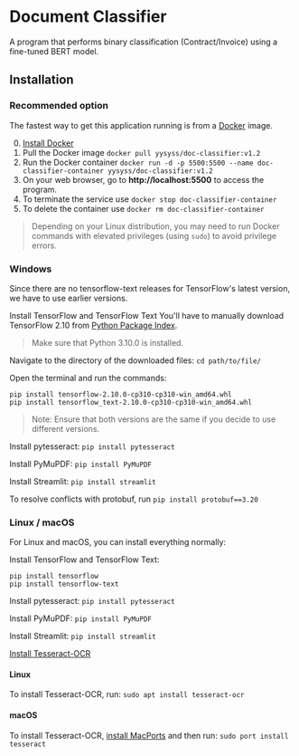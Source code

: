 ﻿# Document Classifier
 A program that performs binary classification (Contract/Invoice) using a fine-tuned BERT model.

 ## Installation
 
  ### Recommended option
  The fastest way to get this application running is from a [Docker](https://www.docker.com/) image.

  0. [Install Docker](https://docs.docker.com/engine/install/)
  1. Pull the Docker image `docker pull yysyss/doc-classifier:v1.2`
  2. Run the Docker container `docker run -d -p 5500:5500 --name doc-classifier-container yysyss/doc-classifier:v1.2`
  3. On your web browser, go to **http://localhost:5500** to access the program.
  4. To terminate the service use `docker stop doc-classifier-container`
  5. To delete the container use `docker rm doc-classifier-container`
  > Depending on your Linux distribution, you may need to run Docker commands with elevated privileges (using `sudo`) to avoid privilege errors.

 
 ### Windows
 Since there are no tensorflow-text releases for TensorFlow's latest version, we have to use earlier versions.

 Install TensorFlow and TensorFlow Text
 You'll have to manually download TensorFlow 2.10 from [Python Package Index](https://pypi.org/).

 > Make sure that Python 3.10.0 is installed.

 Navigate to the directory of the downloaded files:
 `cd path/to/file/`
 
 Open the terminal and run the commands:
 ```
 pip install tensorflow-2.10.0-cp310-cp310-win_amd64.whl
 pip install tensorflow_text-2.10.0-cp310-cp310-win_amd64.whl
```
  
  > Note: Ensure that both versions are the same if you decide to use different versions.

  Install pytesseract:
  `pip install pytesseract`
  
  Install PyMuPDF:
  `pip install PyMuPDF`

  Install Streamlit:
  `pip install streamlit`

  To resolve conflicts with protobuf, run `pip install protobuf==3.20`

  ### Linux / macOS
  For Linux and macOS, you can install everything normally:

  Install TensorFlow and TensorFlow Text:
  ```
  pip install tensorflow
  pip install tensorflow-text
  ```

  Install pytesseract:
  `pip install pytesseract`

  Install PyMuPDF:
  `pip install PyMuPDF`

  Install Streamlit:
  `pip install streamlit`

  [Install Tesseract-OCR](https://github.com/tesseract-ocr/tesseract)

  #### Linux
  To install Tesseract-OCR, run: 
  `sudo apt install tesseract-ocr`

  #### macOS
  To install Tesseract-OCR, [install MacPorts](https://www.macports.org/install.php) and then run:
  `sudo port install tesseract`
